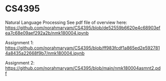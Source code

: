 # CS4395
Natural Language Processing 
See pdf file of overview here: https://github.com/norahmaryam/CS4395/blob/de52559b6620e4c68903efea7c68e09aef292a2b/nmk180004.ipynb

Assignment 1: https://github.com/norahmaryam/CS4395/blob/ff983fcdf1a865ed2e5927814a8435a22668f9b7/nmk180004.ipynb

Assignment 2: 
https://github.com/norahmaryam/CS4395/blob/main/nmk180004asmnt2.pdf

